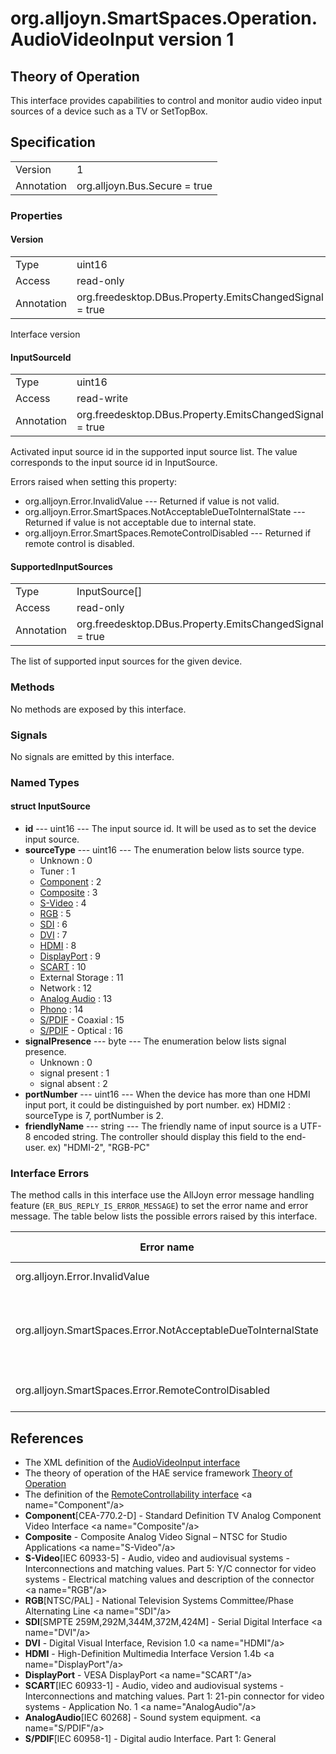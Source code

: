 # org.alljoyn.SmartSpaces.Operation.AudioVideoInput version 1

## Theory of Operation
This interface provides capabilities to control and monitor audio video
input sources of a device such as a TV or SetTopBox.

## Specification

|            |                                                                |
|------------|----------------------------------------------------------------|
| Version    | 1                                                              |
| Annotation | org.alljoyn.Bus.Secure = true                                  |

### Properties

#### Version

|            |                                                                |
|------------|----------------------------------------------------------------|
| Type       | uint16                                                         |
| Access     | read-only                                                      |
| Annotation | org.freedesktop.DBus.Property.EmitsChangedSignal = true        |

Interface version

#### InputSourceId

|            |                                                                |
|------------|----------------------------------------------------------------|
| Type       | uint16                                                         |
| Access     | read-write                                                     |
| Annotation | org.freedesktop.DBus.Property.EmitsChangedSignal = true        |

Activated input source id in the supported input source list. The value
corresponds to the input source id in InputSource.

Errors raised when setting this property:
  * org.alljoyn.Error.InvalidValue --- Returned if value is not valid.
  * org.alljoyn.Error.SmartSpaces.NotAcceptableDueToInternalState --- Returned
  if value is not acceptable due to internal state.
  * org.alljoyn.Error.SmartSpaces.RemoteControlDisabled --- Returned if remote
  control is disabled.

#### SupportedInputSources

|            |                                                                |
|------------|----------------------------------------------------------------|
| Type       | InputSource[]                                                  |
| Access     | read-only                                                      |
| Annotation | org.freedesktop.DBus.Property.EmitsChangedSignal = true        |

The list of supported input sources for the given device.

### Methods

No methods are exposed by this interface.

### Signals

No signals are emitted by this interface.

### Named Types

#### struct InputSource

  * **id** --- uint16 --- The input source id.  It will be used as to set the
  device input source.
  * **sourceType** --- uint16 --- The enumeration below lists source type.
    * Unknown : 0
    * Tuner : 1
    * [Component](#Component) : 2
    * [Composite](#Composite) : 3
    * [S-Video](#S-Video) : 4
    * [RGB](#RGB) : 5
    * [SDI](#SDI) : 6
    * [DVI](#DVI) : 7
    * [HDMI](#HDMI) : 8
    * [DisplayPort](#DisplayPort) : 9
    * [SCART](#SCART) : 10
    * External Storage : 11
    * Network : 12
    * [Analog Audio](#AnalogAudio) : 13
    * [Phono](#AnalogAudio) : 14
    * [S/PDIF](#S/PDIF) - Coaxial : 15
    * [S/PDIF](#S/PDIF) - Optical : 16
  * **signalPresence** --- byte --- The enumeration below lists signal presence.
    * Unknown : 0
    * signal present : 1
    * signal absent : 2
  * **portNumber** --- uint16 --- When the device has more than one HDMI input
    port, it could be distinguished by port number.
    ex) HDMI2 : sourceType is 7, portNumber is 2.
  * **friendlyName** --- string --- The friendly name of input source is a UTF-8
    encoded string. The controller should display this field to the end-user.
    ex) "HDMI-2", "RGB-PC"

### Interface Errors

The method calls in this interface use the AllJoyn error message handling
feature (`ER_BUS_REPLY_IS_ERROR_MESSAGE`) to set the error name and error
message. The table below lists the possible errors raised by this interface.

| Error name                                                    | Error message                                      |
|---------------------------------------------------------------|----------------------------------------------------|
| org.alljoyn.Error.InvalidValue                                | Invalid value                                      |
| org.alljoyn.SmartSpaces.Error.NotAcceptableDueToInternalState | The value is not acceptable due to internal state  |
| org.alljoyn.SmartSpaces.Error.RemoteControlDisabled           | Remote control disabled                            |

## References

  * The XML definition of the [AudioVideoInput interface](AudioVideoInput-v1.xml)
  * The theory of operation of the HAE service framework [Theory of Operation](/org.alljoyn.SmartSpaces/theory-of-operation-v1)
  * The definition of the [RemoteControllability interface](RemoteControllability-v1)
<a name="Component"/a>
  * **Component**[CEA-770.2-D] - Standard Definition TV Analog Component Video Interface
<a name="Composite"/a>
  * **Composite** - Composite Analog Video Signal – NTSC for Studio Applications
<a name="S-Video"/a>
  * **S-Video**[IEC 60933-5] - Audio, video and audiovisual systems - Interconnections and
    matching values. Part 5: Y/C connector for video systems - Electrical
    matching values and description of the connector
<a name="RGB"/a>
  * **RGB**[NTSC/PAL] - National Television Systems Committee/Phase Alternating Line
<a name="SDI"/a>
  * **SDI**[SMPTE 259M,292M,344M,372M,424M] - Serial Digital Interface
<a name="DVI"/a>
  * **DVI** - Digital Visual Interface, Revision 1.0
<a name="HDMI"/a>
  * **HDMI** - High-Definition Multimedia Interface Version 1.4b
<a name="DisplayPort"/a>
  * **DisplayPort** - VESA DisplayPort
<a name="SCART"/a>
  * **SCART**[IEC 60933-1] - Audio, video and audiovisual systems - Interconnections and
    matching values. Part 1: 21-pin connector for video systems - Application
    No. 1
<a name="AnalogAudio"/a>
  * **AnalogAudio**[IEC 60268] - Sound system equipment.
<a name="S/PDIF"/a>
  * **S/PDIF**[lEC 60958-1] - Digital audio Interface. Part 1: General
